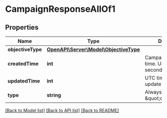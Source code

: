 # CampaignResponseAllOf1

## Properties
Name | Type | Description | Notes
------------ | ------------- | ------------- | -------------
**objectiveType** | [**OpenAPI\Server\Model\ObjectiveType**](ObjectiveType.md) |  | [optional] 
**createdTime** | **int** | Campaign creation time. Unix timestamp in seconds. | [optional] 
**updatedTime** | **int** | UTC timestamp. Last update time. | [optional] 
**type** | **string** | Always \&quot;campaign\&quot;. | [optional] 

[[Back to Model list]](../README.md#documentation-for-models) [[Back to API list]](../README.md#documentation-for-api-endpoints) [[Back to README]](../README.md)


